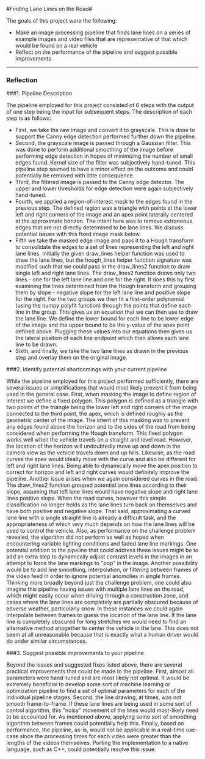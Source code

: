 #Finding Lane Lines on the Road#

The goals of this project were the following:
* Make an image processing pipeline that finds lane lines on a series of example images and video files that are representative of that which would be found on a real vehicle
* Reflect on the performance of the pipeline and suggest possible improvements

---

### Reflection

###1. Pipeline Description

The pipeline employed for this project consisted of 6 steps with the output of one step being the input for subsequent steps. The description of each step is as follows:

- First, we take the raw image and convert it to grayscale. This is done to support the Canny edge detection performed further down the pipeline.
- Second, the grayscale image is passed through a Gaussian filter. This was done to perform additional smoothing of the image before performing edge detection in hopes of minimizing the number of small edges found. Kernel size of the filter was subjectively hand-tuned. This pipeline step seemed to have a minor effect on the outcome and could potentially be removed with little consequence.
- Third, the filtered image is passed to the Canny edge detector. The upper and lower thresholds for edge detection were again subjectively hand-tuned. 
- Fourth, we applied a region-of-interest mask to the edges found in the previous step. The defined region was a triangle with points at the lower left and right corners of the image and an apex point laterally centered at the approximate horizon. The intent here was to remove extraneous edges that are not directly determined to be lane lines. We discuss potential issues with this fixed image mask below.
- Fifth we take the masked edge image and pass it to a Hough transform to consolidate the edges to a set of lines representing the left and right lane lines. Initially the given draw_lines helper function was used to draw the lane lines, but the hough_lines helper function signature was modified such that we could pass in the draw_lines2 function to draw single left and right lane lines. The draw_lines2 function draws only two lines - one for the left lane line and one for the right. It does this by first examining the lines determined from the Hough transform and grouping them by slope - negative slope for the left lane line and positive slope for the right. For the two groups we then fit a first-order polynomial (using the numpy polyfit function) through the points that define each line in the group.  This gives us an equation that we can then use to draw the lane line. We define the lower bound for each line to be lower edge of the image and the upper bound to be the y-value of the apex point defined above. Plugging these values into our equations then gives us the lateral position of each line endpoint which then allows each lane line to be drawn.
- Sixth, and finally, we take the two lane lines as drawn in the previous step and overlay them on the original image. 

###2. Identify potential shortcomings with your current pipeline

While the pipeline employed for this project performed sufficiently, there are several issues or simplifications that would most likely prevent it from being used in the general case. First, when masking the image to define region of interest we define a fixed polygon. This polygon is defined as a triangle with two points of the triangle being the lower left and right corners of the image connected to the third point, the apex, which is defined roughly as the geometric center of the image. The intent of this masking was to prevent any edges found above the horizon and to the sides of the road from being considered when performing the Hough transform. This fixed polygon works well when the vehicle travels on a straight and level road. However, the location of the horizon will undoubtedly move up and down in the camera view as the vehicle travels down and up hills. Likewise, as the road curves the apex would ideally move with the curve and also be different for left and right lane lines. Being able to dynamically move the apex position to correct for horizon and left and right curves would definitely improve the pipeline. Another issue arises when we again considered curves in the road. The draw_lines2 function grouped potential lane lines according to their slope, assuming that left lane lines would have negative slope and right lane lines positive slope. When the road curves, however this simple classification no longer holds as the lane lines turn back on themselves and have both positive and negative slope. That said, approximating a curved lane line with a single straight line is already a difficult task, and the appropriateness of which very much depends on how the lane lines will be used to control the vehicle. Also, as performance on the challenge problem revealed, the algorithm did not perform as well as hoped when encountering variable lighting conditions and faded lane line markings. One potential addition to the pipeline that could address these issues might be to add an extra step to dynamically adjust contrast levels in the images in an attempt to force the lane markings to "pop" in the image. Another possibility would be to add line smoothing, interpolation, or filtering between frames of the video feed in order to ignore potential anomolies in single frames. Thinking more broadly beyond just the challenge problem, one could also imagine this pipeline having issues with multiple lane lines on the road, which might easily occur when driving through a construction zone, and cases where the lane lines are completely are partially obscured because of adverse weather, particularly snow. In these instances we could again interpolate between frames to guess the location of the lane line. If the lane line is completely obscured for long stretches we would need to find an alternative method altogether to center the vehicle in the lane. This does not seem at all unreasonable because that is exactly what a human driver would do under similar circumstances.  


###3. Suggest possible improvements to your pipeline

Beyond the issues and suggested fixes listed above, there are several practical improvements that could be made to the pipeline. First, almost all parameters were hand-tuned and are most likely not optimal. It would be extremely beneficial to develop some sort of machine learning or optimization pipeline to find a set of optimal parameters for each of the individual pipeline stages. Second, the line drawing, at times, was not smooth frame-to-frame. If these lane lines are being used in some sort of control algorithm, this "noisy" movement of the lines would most-likely need to be accounted for. As mentioned above, applying some sort of smoothing algorithm between frames could potentially help this. Finally, based on performance, the pipeline, as-is, would not be applicable in a real-time use-case since the processing times for each video were greater than the lengths of the videos themselves. Porting the implementation to a native language, such as C++, could potentially resolve this issue.


